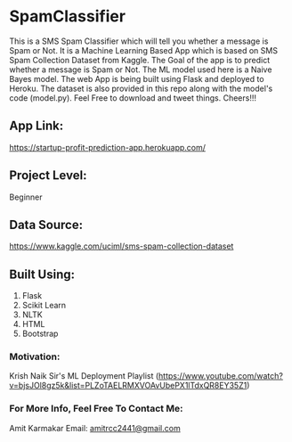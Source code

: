 # SpamClassifier

This is a SMS Spam Classifier which will tell you whether a message is Spam or Not. It is a Machine Learning Based App which is based on SMS Spam Collection Dataset from Kaggle. 
The Goal of the app is to predict whether a message is Spam or Not. 
The ML model used here is a Naive Bayes model. The web App is being built using Flask and deployed to Heroku. The dataset is also provided in this repo along with the model's code (model.py). Feel Free to download and tweet things. 
Cheers!!!  

## App Link: 
https://startup-profit-prediction-app.herokuapp.com/

## Project Level:
Beginner

## Data Source: 
https://www.kaggle.com/uciml/sms-spam-collection-dataset

## Built Using:
1. Flask
2. Scikit Learn
3. NLTK
4. HTML
5. Bootstrap

### Motivation: 
Krish Naik Sir's ML Deployment Playlist 
(https://www.youtube.com/watch?v=bjsJOl8gz5k&list=PLZoTAELRMXVOAvUbePX1lTdxQR8EY35Z1)

### For More Info, Feel Free To Contact Me:
Amit Karmakar
Email: amitrcc2441@gmail.com

